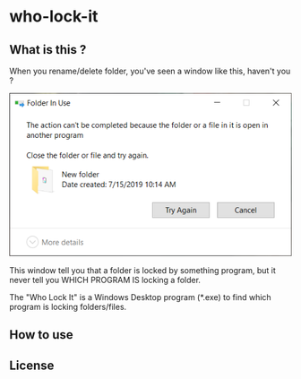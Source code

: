 # who-lock-it

## What is this ?

When you rename/delete folder, you've seen a window like this, haven't you ?

![folder in use](https://github.com/kusa-mochi/images-for-documents/raw/master/FolderInUse.PNG "folder in use")

This window tell you that a folder is locked by something program, but it never tell you WHICH PROGRAM IS locking a folder.

The "Who Lock It" is a Windows Desktop program (*.exe) to find which program is locking folders/files.

## How to use

## License
